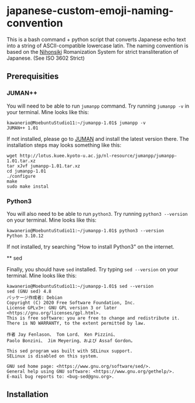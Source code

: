 # japanese-custom-emoji-naming-convention
This is a bash command + python script that converts Japanese echo text into a string of ASCII-compatible lowercase latin. The naming convention is based on the [Nihonsiki](https://en.wikipedia.org/wiki/Nihon-shiki_romanization) Romanization System for strict transliteration of Japanese. (See ISO 3602 Strict)

## Prerequisities

### JUMAN++

You will need to be able to run `jumanpp` command. Try running `jumanpp -v` in your terminal. Mine looks like this:

```
kawanerio@MoebuntuStudio11:~/jumanpp-1.01$ jumanpp -v
JUMAN++ 1.01 
```

If not installed, please go to [JUMAN](https://nlp.ist.i.kyoto-u.ac.jp/?JUMAN%2B%2B) and install the latest version there. The installation steps may looks something like this: 

```
wget http://lotus.kuee.kyoto-u.ac.jp/nl-resource/jumanpp/jumanpp-1.01.tar.xz
tar xJvf jumanpp-1.01.tar.xz
cd jumanpp-1.01
./configure
make
sudo make instal
```

### Python3

You will also need to be able to run `python3`. Try running `python3 --version` on your terminal. Mine looks like this:

```
kawanerio@MoebuntuStudio11:~/jumanpp-1.01$ python3 --version
Python 3.10.12
```

If not installed, try searching "How to install Python3" on the internet. 

** sed

Finally, you should have `sed` installed. Try typing `sed --version` on your terminal. Mine looks like this:

```
kawanerio@MoebuntuStudio11:~/jumanpp-1.01$ sed --version
sed (GNU sed) 4.8
パッケージ作成者: Debian
Copyright (C) 2020 Free Software Foundation, Inc.
License GPLv3+: GNU GPL version 3 or later <https://gnu.org/licenses/gpl.html>.
This is free software: you are free to change and redistribute it.
There is NO WARRANTY, to the extent permitted by law.

作者 Jay Fenlason、 Tom Lord、 Ken Pizzini、
Paolo Bonzini、 Jim Meyering、および Assaf Gordon。

This sed program was built with SELinux support.
SELinux is disabled on this system.

GNU sed home page: <https://www.gnu.org/software/sed/>.
General help using GNU software: <https://www.gnu.org/gethelp/>.
E-mail bug reports to: <bug-sed@gnu.org>.
```

## Installation

